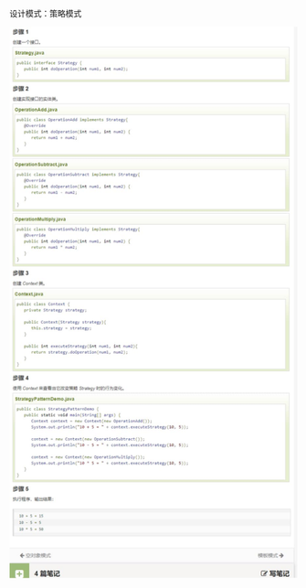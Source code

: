 设计模式：策略模式

![image](https://github.com/wuwenyishi/picx-images-hosting/raw/master/20240808/image.4916udmnt1.jpg)

